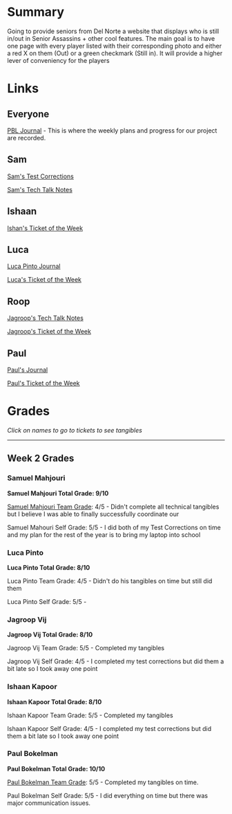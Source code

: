 # Summary

Going to provide seniors from Del Norte a website that displays who is still in/out in Senior Assassins + other cool features. The main goal is to have one page with every player listed with their corresponding photo and either a red X on them (Out) or a green checkmark (Still in). It will provide a higher lever of conveniency for the players




# Links 

## Everyone

[PBL Journal](https://docs.google.com/document/d/18HXRgCK03j-oEDDNULipVbmPbQST__IhFfyIKpCGtlQ/edit?usp=sharing) - This is where the weekly plans and progress for our project are recorded.

## Sam

[Sam's Test Corrections](https://docs.google.com/document/d/1J4m888ltQZlV-p-JNlWyx65KKhqEcEW78RdUCDcRjAw/edit?usp=sharing)

[Sam's Tech Talk Notes](https://docs.google.com/document/d/13WPnSnMtUL4bnp5dOZ6WDeoVuI1OcW0uZbBc3tLvT2U/edit?usp=sharing)


## Ishaan

[Ishan's Ticket of the Week](https://github.com/paul-bokelman/m221/issues/10)

## Luca

[Luca Pinto Journal](https://docs.google.com/document/d/1o6jel5V2YsOTTnGLbwFYh2T1PtHx-hJ2KlFS8i6V_qs/edit?usp=sharing)

[Luca's Ticket of the Week](https://github.com/paul-bokelman/m221/issues/10)

## Roop


[Jagroop's Tech Talk Notes](https://docs.google.com/document/d/1IRCmN5pN-XwPg-95OPInClvOLiPKVoRwjU31HO49Sus/edit)

[Jagroop's Ticket of the Week](https://github.com/paul-bokelman/m221/issues/8)

## Paul

[Paul's Journal](https://docs.google.com/document/d/12QFLbm3LEl3rWMRoM3ZKEnSf0CLwelTJDJ3ESmEY55M/edit#heading=h.pkw01rg8bsdy)

[Paul's Ticket of the Week](https://github.com/paul-bokelman/m221/issues/9)


# Grades

*Click on names to go to tickets to see tangibles*
___________________________________________________________________

## Week 2 Grades

### Samuel Mahjouri

**Samuel Mahjouri Total Grade: 9/10**

[Samuel Mahjouri Team Grade](https://github.com/paul-bokelman/m221/issues/7): 4/5 - Didn't complete all technical tangibles but I believe I was able to finally successfully coordinate our 

Samuel Mahouri Self Grade: 5/5 - I did both of my Test Corrections on time and my plan for the rest of the year is to bring my laptop into school


### Luca Pinto 

**Luca Pinto Total Grade: 8/10**

Luca Pinto Team Grade: 4/5 - Didn't do his tangibles on time but still did them

Luca Pinto Self Grade: 5/5 - 

### Jagroop Vij

**Jagroop Vij Total Grade: 8/10**

Jagroop Vij Team Grade: 5/5 - Completed my tangibles

Jagroop Vij Self Grade: 4/5 - I completed my test corrections but did them a bit late so I took away one point

### Ishaan Kapoor

**Ishaan Kapoor Total Grade: 8/10**

Ishaan Kapoor Team Grade: 5/5 - Completed my tangibles

Ishaan Kapoor Self Grade: 4/5 - I completed my test corrections but did them a bit late so I took away one point

### Paul Bokelman

**Paul Bokelman Total Grade: 10/10**

[Paul Bokelman Team Grade](https://github.com/paul-bokelman/m221/issues/9): 5/5 - Completed my tangibles on time. 

Paul Bokelman Self Grade: 5/5 - I did everything on time but there was major communication issues.




